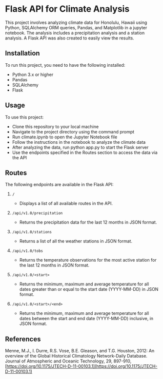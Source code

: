 # Flask API for Climate Analysis

This project involves analyzing climate data for Honolulu, Hawaii using Python, SQLAlchemy ORM queries, Pandas, and Matplotlib in a jupyter notebook. The analysis includes a precipitation analysis and a station analysis. A Flask API was also created to easily view the results.

## Installation

To run this project, you need to have the following installed:

   * Python 3.x or higher
   * Pandas
   * SQLAlchemy
   * Flask

## Usage

To use this project:

   * Clone this repository to your local machine
   * Navigate to the project directory using the command prompt
   * Run climate.ipynb to open the Jupyter Notebook file
   * Follow the instructions in the notebook to analyze the climate data
   * After analyzing the data, run python app.py to start the Flask server
   * Use the endpoints specified in the Routes section to access the data via the API

## Routes

The following endpoints are available in the Flask API:

1. `/`
    * Displays a list of all available routes in the API.

2. `/api/v1.0/precipitation`
    * Returns the precipitation data for the last 12 months in JSON format.

3. `/api/v1.0/stations`
    * Returns a list of all the weather stations in JSON format.

4. `/api/v1.0/tobs`
    * Returns the temperature observations for the most active station for the last 12 months in JSON format.

5. `/api/v1.0/<start>`
    * Returns the minimum, maximum and average temperature for all dates greater than or equal to the start date (YYYY-MM-DD) in JSON format.

6. `/api/v1.0/<start>/<end>`
    * Returns the minimum, maximum and average temperature for all dates between the start and end date (YYYY-MM-DD) inclusive, in JSON format.

## References
Menne, M.J., I. Durre, R.S. Vose, B.E. Gleason, and T.G. Houston, 2012: An overview of the Global Historical Climatology Network-Daily Database. Journal of Atmospheric and Oceanic Technology, 29, 897-910, [https://doi.org/10.1175/JTECH-D-11-00103.1](https://doi.org/10.1175/JTECH-D-11-00103.1)
